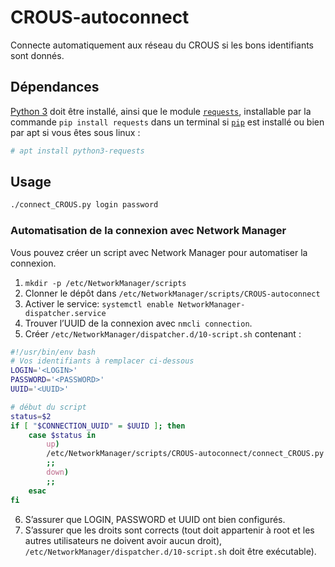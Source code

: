# CROUS-autoconnect
Connecte automatiquement aux réseau du CROUS si les bons identifiants sont donnés.

## Dépendances
[Python 3](https://www.python.org/downloads) doit être installé, ainsi que le module [`requests`](https://pypi.org/project/requests), installable par la commande `pip install requests` dans un terminal si [`pip`](https://pip.pypa.io/en/stable/installing) est installé ou bien par apt si vous êtes sous linux :

```bash
# apt install python3-requests
```

## Usage
```bash
./connect_CROUS.py login password
```

### Automatisation de la connexion avec Network Manager
Vous pouvez créer un script avec Network Manager pour automatiser la connexion.
1. `mkdir -p /etc/NetworkManager/scripts`
2. Clonner le dépôt dans `/etc/NetworkManager/scripts/CROUS-autoconnect`
3. Activer le service: `systemctl enable NetworkManager-dispatcher.service`
4. Trouver l’UUID de la connexion avec `nmcli connection`.
5. Créer `/etc/NetworkManager/dispatcher.d/10-script.sh` contenant :
```bash
#!/usr/bin/env bash
# Vos identifiants à remplacer ci-dessous
LOGIN='<LOGIN>'
PASSWORD='<PASSWORD>'
UUID='<UUID>'

# début du script
status=$2
if [ "$CONNECTION_UUID" = $UUID ]; then
	case $status in
		up)
		/etc/NetworkManager/scripts/CROUS-autoconnect/connect_CROUS.py "$LOGIN" "$PASSWORD"
		;;
		down)
		;;
	esac
fi
```
6. S’assurer que LOGIN, PASSWORD et UUID ont bien configurés.
7. S’assurer que les droits sont corrects (tout doit appartenir à root et les autres utilisateurs ne doivent avoir aucun droit), `/etc/NetworkManager/dispatcher.d/10-script.sh` doit être exécutable).
